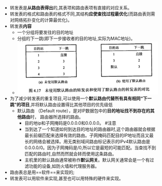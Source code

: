 
- 转发表是**从路由表得出**的,其表项和路由表项有直接的对应关系。
- 转发表的格式和路由表的格式不同,其结构**应使查找过程最优化**(而路由表则需对网络拓扑变化的计算最优化)。
- 转发表**内容**
	- 一个分组将要发往的目的地址
	- 分组的下一跳(即下一步接收者的目的地址,实际为MAC地址)。
	- ![](attachments/Pasted%20image%2020221010221039.png)
- 为了减少转发表的重复项目,可以使用一个**默认路由代替所有具有相同“下一跳”的项目**,并将默认路由设置得比其他项目的优先级低
	- 默认路由 （Default route），是对IP数据包中的**目的地址找不到存在的其他路由**时， 路由器所选择的路由。
		- 目的地ip和子网掩码是0.0.0.0和0.0.0.0。 #注意
		- 当到达了一个知道如何到达目的地址的路由器时,这个路由器就会根据最长前缀匹配来选择有效的路由。子网掩码匹配目的IP地址而且又最长的网络会被选择。用无类别域间路由标记表示的IPv4默认路由是0.0.0.0/0。因为子网掩码是/0,所以它是最短的可能匹配。当查找不到匹配的路由时,自然而然就会转而使用这条路由。
		- 主机里的默认路由通常被称作**默认网关**。默认网关通常会是一个有过滤功能的设备,如防火墙和代理服务器。
- 路由表总是用==软件==来实现的;
- 转发表可以用软件来实现,甚至也可以用特殊的硬件来实现。